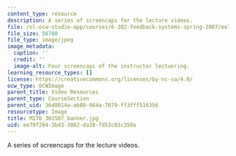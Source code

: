 ```yaml
---
content_type: resource
description: A series of screencaps for the lecture videos.
file: /ol-ocw-studio-app/courses/6-302-feedback-systems-spring-2007/ee70f2043b433862da38fd53c83c350a_MIT6_302_S07_banner.jpg
file_size: 56780
file_type: image/jpeg
image_metadata:
  caption: ''
  credit: ''
  image-alt: Four screencaps of the instructor lectuering.
learning_resource_types: []
license: https://creativecommons.org/licenses/by-nc-sa/4.0/
ocw_type: OCWImage
parent_title: Video Resources
parent_type: CourseSection
parent_uid: 36d8014a-ab80-064a-7079-ff3fff516356
resourcetype: Image
title: MIT6_302S07_banner.jpg
uid: ee70f204-3b43-3862-da38-fd53c83c350a
---
```

A series of screencaps for the lecture videos.